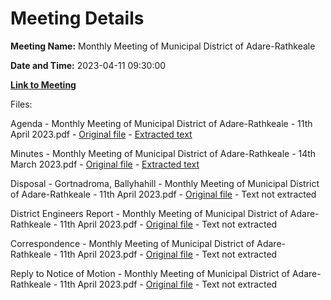 # Meeting Details

**Meeting Name:** Monthly Meeting of Municipal District of Adare-Rathkeale

**Date and Time:** 2023-04-11 09:30:00

**[Link to Meeting](https://www.limerick.ie/council/whats-on/monthly-meeting-of-municipal-district-of-adare-rathkeale-90)**

Files: 

Agenda - Monthly Meeting of Municipal District of Adare-Rathkeale - 11th April 2023.pdf - [Original file](https://www.limerick.ie/sites/default/files/media/documents/2023-04/00%20Agenda%20-%20Monthly%20Meeting%20of%20Municipal%20District%20of%20Adare-Rathkeale%20-%2011th%20April%202023.pdf) - [Extracted text](./Agenda%20-%20Monthly%20Meeting%20of%20Municipal%20District%20of%20Adare-Rathkeale%20-%2011th%20April%202023.md)

Minutes - Monthly Meeting of Municipal District of Adare-Rathkeale - 14th March 2023.pdf - [Original file](https://www.limerick.ie/sites/default/files/media/documents/2023-04/01%20Minutes%20-%20Monthly%20Meeting%20of%20Municipal%20District%20of%20Adare-Rathkeale%20-%2014th%20March%202023_0.pdf) - [Extracted text](./Minutes%20-%20Monthly%20Meeting%20of%20Municipal%20District%20of%20Adare-Rathkeale%20-%2014th%20March%202023.md)

Disposal - Gortnadroma, Ballyhahill - Monthly Meeting of Municipal District of Adare-Rathkeale - 11th April 2023.pdf - [Original file](https://www.limerick.ie/sites/default/files/media/documents/2023-04/02%20Disposal%20-%20Gortnadroma%2C%20Ballyhahill%20-%20Monthly%20Meeting%20of%20Municipal%20District%20of%20Adare-Rathkeale%20-%2011th%20April%202023.pdf) - Text not extracted

District Engineers Report - Monthly Meeting of Municipal District of Adare-Rathkeale - 11th April 2023.pdf - [Original file](https://www.limerick.ie/sites/default/files/media/documents/2023-04/04%20District%20Engineers%20Report%20-%20Monthly%20Meeting%20of%20Municipal%20District%20of%20Adare-Rathkeale%20-%2011th%20April%202023.pdf) - Text not extracted

Correspondence - Monthly Meeting of Municipal District of Adare-Rathkeale - 11th April 2023.pdf - [Original file](https://www.limerick.ie/sites/default/files/media/documents/2023-04/08%20Correspondence%20-%20Monthly%20Meeting%20of%20Municipal%20District%20of%20Adare-Rathkeale%20-%2011th%20April%202023.pdf) - Text not extracted

Reply to Notice of Motion - Monthly Meeting of Municipal District of Adare-Rathkeale - 11th April 2023.pdf - [Original file](https://www.limerick.ie/sites/default/files/media/documents/2023-04/Reply%20to%20Notice%20of%20Motion%20-%20Monthly%20Meeting%20of%20Municipal%20District%20of%20Adare-Rathkeale.pdf) - Text not extracted

